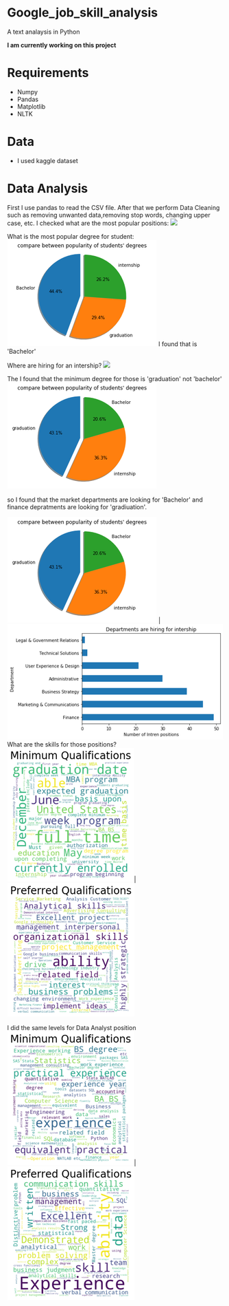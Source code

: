 # Google_job_skill_analysis
 A text analaysis in Python

**I am currently working on this project**

# Requirements
- Numpy
- Pandas
- Matplotlib
- NLTK

# Data
- I used kaggle dataset 

# Data Analysis
First I use pandas to read the CSV file. After that we perform Data Cleaning such as removing unwanted data,removing stop words, changing upper case, etc.
I checked what are the most popular positions:
![](https://github.com/ofirGit/Google_job_skill_analysis/blob/main/Charts/Chart1.png)

What is the most popular degree for student:
![](https://github.com/ofirGit/Google_job_skill_analysis/blob/main/Charts/Chart2.png)
I found that is 'Bachelor'

Where are hiring for an intership?
![](https://github.com/ofirGit/Google_job_skill_analysis/blob/main/Charts/Chart8.png)

The I found that the minimum degree for those is 'graduation' not 'bachelor'
![](https://github.com/ofirGit/Google_job_skill_analysis/blob/main/Charts/Chart3.png)

so I found that the market departments are looking for 'Bachelor' and finance depratments are looking for 'gradiuation'.

![](https://github.com/ofirGit/Google_job_skill_analysis/blob/main/Charts/Chart3.png) | ![](https://github.com/ofirGit/Google_job_skill_analysis/blob/main/Charts/Chart.png)
What are the skills for those positions?
![](https://github.com/ofirGit/Google_job_skill_analysis/blob/main/Charts/Chart5.png)|![](https://github.com/ofirGit/Google_job_skill_analysis/blob/main/Charts/Chart6.png)

I did the same levels for Data Analyst position 
![](https://github.com/ofirGit/Google_job_skill_analysis/blob/main/Charts/Dchart.png)|![](https://github.com/ofirGit/Google_job_skill_analysis/blob/main/Charts/Dchart2.png)
